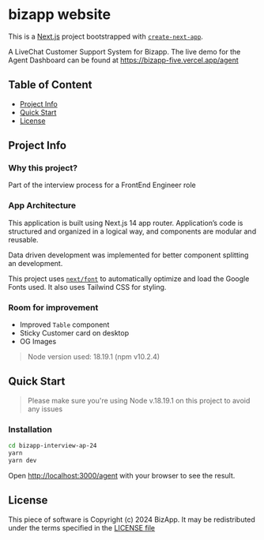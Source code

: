 # bizapp website

This is a [Next.js](https://nextjs.org/) project bootstrapped with [`create-next-app`](https://github.com/vercel/next.js/tree/canary/packages/create-next-app).

A LiveChat Customer Support System for Bizapp.
The live demo for the Agent Dashboard can be found at <https://bizapp-five.vercel.app/agent>

## Table of Content

- [Project Info](#project-info)
- [Quick Start](#quick-start)
- [License](#license)

## Project Info

### Why this project?

Part of the interview process for a FrontEnd Engineer role

### App Architecture

This application is built using Next.js 14 app router.
Application’s code is structured and organized in a logical way, and components are modular and reusable.

Data driven development was implemented for better component splitting an development.

This project uses [`next/font`](https://nextjs.org/docs/basic-features/font-optimization) to automatically optimize and load the Google Fonts used.
It also uses Tailwind CSS for styling.

### Room for improvement

- Improved `Table` component
- Sticky Customer card on desktop
- OG Images

> Node version used: 18.19.1 (npm v10.2.4)

## Quick Start

> Please make sure you're using Node v.18.19.1 on this project to avoid any issues

### Installation

```bash
cd bizapp-interview-ap-24
yarn
yarn dev
```

Open <http://localhost:3000/agent> with your browser to see the result.

## License

This piece of software is Copyright (c) 2024 BizApp.
It may be redistributed under the terms specified in the [LICENSE file](LICENSE)
